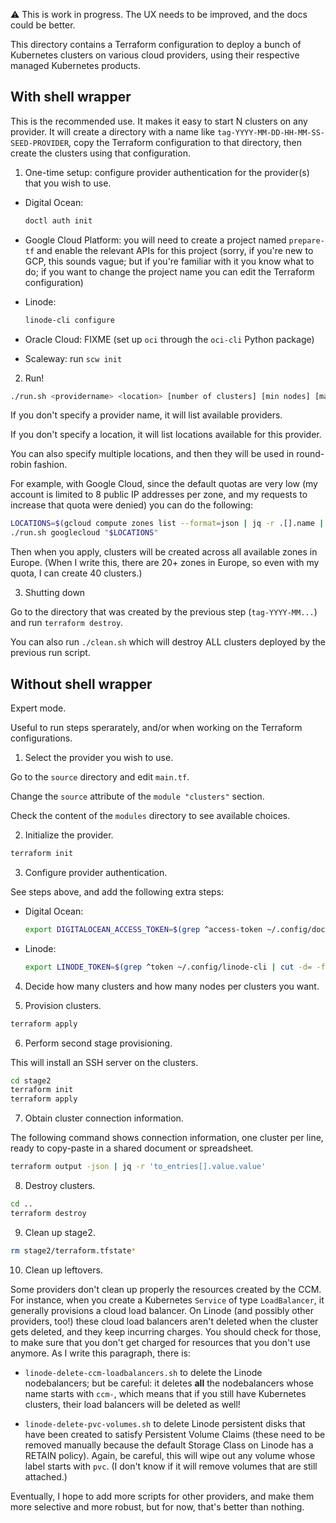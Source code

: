 ⚠️ This is work in progress. The UX needs to be improved,
and the docs could be better.

This directory contains a Terraform configuration to deploy
a bunch of Kubernetes clusters on various cloud providers,
using their respective managed Kubernetes products.

## With shell wrapper

This is the recommended use. It makes it easy to start N clusters
on any provider. It will create a directory with a name like
`tag-YYYY-MM-DD-HH-MM-SS-SEED-PROVIDER`, copy the Terraform configuration
to that directory, then create the clusters using that configuration.

1. One-time setup: configure provider authentication for the provider(s) that you wish to use.

- Digital Ocean:
  ```bash
  doctl auth init
  ```

- Google Cloud Platform: you will need to create a project named `prepare-tf`
  and enable the relevant APIs for this project (sorry, if you're new to GCP,
  this sounds vague; but if you're familiar with it you know what to do; if you
  want to change the project name you can edit the Terraform configuration)

- Linode:
  ```bash
  linode-cli configure
  ```

- Oracle Cloud: FIXME
  (set up `oci` through the `oci-cli` Python package)

- Scaleway: run `scw init`

2. Run!

```bash
./run.sh <providername> <location> [number of clusters] [min nodes] [max nodes]
```

If you don't specify a provider name, it will list available providers.

If you don't specify a location, it will list locations available for this provider.

You can also specify multiple locations, and then they will be
used in round-robin fashion.

For example, with Google Cloud, since the default quotas are very
low (my account is limited to 8 public IP addresses per zone, and
my requests to increase that quota were denied) you can do the
following:

```bash
LOCATIONS=$(gcloud compute zones list --format=json | jq -r .[].name | grep ^europe)
./run.sh googlecloud "$LOCATIONS"
```

Then when you apply, clusters will be created across all available
zones in Europe. (When I write this, there are 20+ zones in Europe,
so even with my quota, I can create 40 clusters.)

3. Shutting down

Go to the directory that was created by the previous step (`tag-YYYY-MM...`)
and run `terraform destroy`.

You can also run `./clean.sh` which will destroy ALL clusters deployed by the previous run script.

## Without shell wrapper

Expert mode.

Useful to run steps sperarately, and/or when working on the Terraform configurations.

1. Select the provider you wish to use.

Go to the `source` directory and edit `main.tf`.

Change the `source` attribute of the `module "clusters"` section.

Check the content of the `modules` directory to see available choices.

2. Initialize the provider.

```bash
terraform init
```

3. Configure provider authentication.

See steps above, and add the following extra steps:

- Digital Ocean:
  ```bash
  export DIGITALOCEAN_ACCESS_TOKEN=$(grep ^access-token ~/.config/doctl/config.yaml | cut -d: -f2 | tr -d " ")
  ```

- Linode:
  ```bash
  export LINODE_TOKEN=$(grep ^token ~/.config/linode-cli | cut -d= -f2 | tr -d " ")
  ```

4. Decide how many clusters and how many nodes per clusters you want.

5. Provision clusters.

```bash
terraform apply
```

6. Perform second stage provisioning.

This will install an SSH server on the clusters.

```bash
cd stage2
terraform init
terraform apply
```

7. Obtain cluster connection information.

The following command shows connection information, one cluster per line, ready to copy-paste in a shared document or spreadsheet.

```bash
terraform output -json | jq -r 'to_entries[].value.value'
```

8. Destroy clusters.

```bash
cd ..
terraform destroy
```

9. Clean up stage2.

```bash
rm stage2/terraform.tfstate*
```

10. Clean up leftovers.

Some providers don't clean up properly the resources created by the CCM.
For instance, when you create a Kubernetes `Service` of type
`LoadBalancer`, it generally provisions a cloud load balancer.
On Linode (and possibly other providers, too!) these cloud load balancers
aren't deleted when the cluster gets deleted, and they keep incurring
charges. You should check for those, to make sure that you don't
get charged for resources that you don't use anymore. As I write this
paragraph, there is:

- `linode-delete-ccm-loadbalancers.sh` to delete the Linode
  nodebalancers; but be careful: it deletes **all** the nodebalancers
  whose name starts with `ccm-`, which means that if you still have
  Kubernetes clusters, their load balancers will be deleted as well!

- `linode-delete-pvc-volumes.sh` to delete Linode persistent disks
  that have been created to satisfy Persistent Volume Claims
  (these need to be removed manually because the default Storage Class
  on Linode has a RETAIN policy). Again, be careful, this will wipe
  out any volume whose label starts with `pvc`. (I don't know if it
  will remove volumes that are still attached.)

Eventually, I hope to add more scripts for other providers, and make
them more selective and more robust, but for now, that's better than
nothing.
